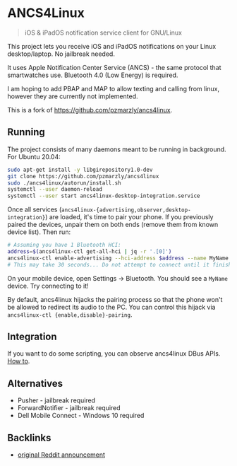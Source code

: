 # ANCS4Linux

> iOS & iPadOS notification service client for GNU/Linux

This project lets you receive iOS and iPadOS notifications on your Linux desktop/laptop. No jailbreak needed.

It uses Apple Notification Center Service (ANCS) - the same protocol that smartwatches use. Bluetooth 4.0 (Low Energy) is required.

I am hoping to add PBAP and MAP to allow texting and calling from linux, however they are currently not implemented.

This is a fork of https://github.com/pzmarzly/ancs4linux.

## Running

The project consists of many daemons meant to be running in background. For Ubuntu 20.04:

```bash
sudo apt-get install -y libgirepository1.0-dev
git clone https://github.com/pzmarzly/ancs4linux
sudo ./ancs4linux/autorun/install.sh
systemctl --user daemon-reload
systemctl --user start ancs4linux-desktop-integration.service
```

Once all services (`ancs4linux-{advertising,observer,desktop-integration}`) are loaded, it's time to pair your phone. If you previously paired the devices, unpair them on both ends (remove them from known device list). Then run:

```bash
# Assuming you have 1 Bluetooth HCI:
address=$(ancs4linux-ctl get-all-hci | jq -r '.[0]')
ancs4linux-ctl enable-advertising --hci-address $address --name MyName
# This may take 30 seconds... Do not attempt to connect until it finishes.
```

On your mobile device, open Settings -> Bluetooth. You should see a `MyName` device. Try connecting to it!

By default, ancs4linux hijacks the pairing process so that the phone won't be allowed to redirect its audio to the PC. You can control this hijack via `ancs4linux-ctl {enable,disable}-pairing`.

## Integration

If you want to do some scripting, you can observe ancs4linux DBus APIs. [How to](https://askubuntu.com/questions/150790/how-do-i-run-a-script-on-a-dbus-signal).

## Alternatives

- Pusher - jailbreak required
- ForwardNotifier - jailbreak required
- Dell Mobile Connect - Windows 10 required

## Backlinks

- [original Reddit announcement](https://www.reddit.com/r/linux/comments/gks3bt/ios_notifications_on_linux_desktop_over_bluetooth/)
